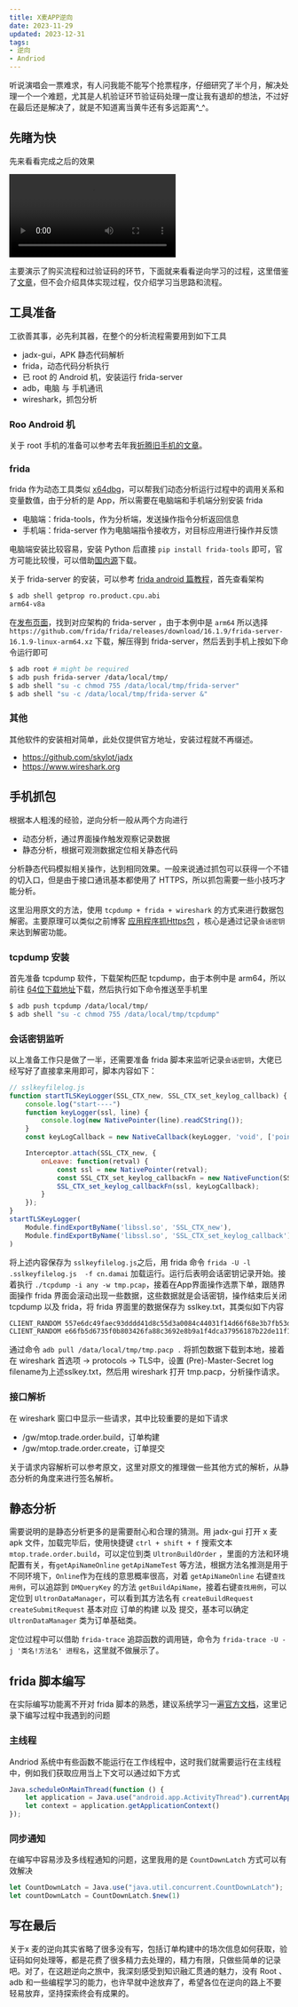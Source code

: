 ```yaml
---
title: X麦APP逆向
date: 2023-11-29
updated: 2023-12-31
tags:
- 逆向
- Andriod
---
```

听说演唱会一票难求，有人问我能不能写个抢票程序，仔细研究了半个月，解决处理一个一个难题，尤其是人机验证环节验证码处理一度让我有退却的想法，不过好在最后还是解决了，就是不知道离当黄牛还有多远距离^_^。
<!--more-->

## 先睹为快

先来看看完成之后的效果

<video controls>
  <source src="https://x.wuzk.ink/share/vedio/damai.mp4" type="video/mp4" />
</video>

主要演示了购买流程和过验证码的环节，下面就来看看逆向学习的过程，这里借鉴了[文章](https://ycnote.com/?p=564)，但不会介绍具体实现过程，仅介绍学习当思路和流程。

## 工具准备

工欲善其事，必先利其器，在整个的分析流程需要用到如下工具

- jadx-gui，APK 静态代码解析
- frida，动态代码分析执行
- 已 root 的 Android 机，安装运行 frida-server
- adb，电脑 与 手机通讯
- wireshark，抓包分析

### Roo Android 机

关于 root 手机的准备可以参考去年我[折腾旧手机的文章](https://www.wuzk.ink/2022/06/05/2022/20220605/)。

### frida

frida 作为动态工具类似 [x64dbg](https://x64dbg.com/)，可以帮我们动态分析运行过程中的调用关系和变量数值，由于分析的是 App，所以需要在电脑端和手机端分别安装 frida

- 电脑端：frida-tools，作为分析端，发送操作指令分析返回信息
- 手机端：frida-server 作为电脑端指令接收方，对目标应用进行操作并反馈

电脑端安装比较容易，安装 Python 后直接 `pip install frida-tools` 即可，官方可能比较慢，可以借助[国内源](https://mirrors.tuna.tsinghua.edu.cn/help/pypi/)下载。

关于 frida-server 的安装，可以参考 [frida android 篇教程](https://frida.re/docs/android/)，首先查看架构

```bash
$ adb shell getprop ro.product.cpu.abi
arm64-v8a
```

在[发布页面](https://github.com/frida/frida/releases)，找到对应架构的 frida-server ，由于本例中是 `arm64` 所以选择 `https://github.com/frida/frida/releases/download/16.1.9/frida-server-16.1.9-linux-arm64.xz` 下载，解压得到 frida-server，然后丢到手机上按如下命令运行即可

```bash
$ adb root # might be required
$ adb push frida-server /data/local/tmp/
$ adb shell "su -c chmod 755 /data/local/tmp/frida-server"
$ adb shell "su -c /data/local/tmp/frida-server &"
```

### 其他

其他软件的安装相对简单，此处仅提供官方地址，安装过程就不再缀述。

- https://github.com/skylot/jadx
- https://www.wireshark.org

## 手机抓包

根据本人粗浅的经验，逆向分析一般从两个方向进行

- 动态分析，通过界面操作触发观察记录数据
- 静态分析，根据可观测数据定位相关静态代码

分析静态代码模拟相关操作，达到相同效果。一般来说通过抓包可以获得一个不错的切入口，但是由于接口通讯基本都使用了 HTTPS，所以抓包需要一些小技巧才能分析。

这里沿用原文的方法，使用 `tcpdump + frida + wireshark` 的方式来进行数据包解密。主要原理可以类似之前博客 [应用程序抓Https包](https://www.wuzk.ink/2021/04/18/2021/20210417/) ，核心是通过记录`会话密钥`来达到解密功能。

### tcpdump 安装

首先准备 tcpdump 软件，下载架构匹配 tcpdump，由于本例中是 arm64，所以前往 [64位下载地址](https://www.androidtcpdump.com/android-tcpdump/downloads64bit)下载，然后执行如下命令推送至手机里

```bash
$ adb push tcpdump /data/local/tmp/
$ adb shell "su -c chmod 755 /data/local/tmp/tcpdump"
```

### 会话密钥监听

以上准备工作只是做了一半，还需要准备 frida 脚本来监听记录`会话密钥`，大佬已经写好了直接拿来用即可，脚本内容如下：

```js
// sslkeyfilelog.js
function startTLSKeyLogger(SSL_CTX_new, SSL_CTX_set_keylog_callback) {
    console.log("start----")
    function keyLogger(ssl, line) {
        console.log(new NativePointer(line).readCString());
    }
    const keyLogCallback = new NativeCallback(keyLogger, 'void', ['pointer', 'pointer']);

    Interceptor.attach(SSL_CTX_new, {
        onLeave: function(retval) {
            const ssl = new NativePointer(retval);
            const SSL_CTX_set_keylog_callbackFn = new NativeFunction(SSL_CTX_set_keylog_callback, 'void', ['pointer', 'pointer']);
            SSL_CTX_set_keylog_callbackFn(ssl, keyLogCallback);
        }
    });
}
startTLSKeyLogger(
    Module.findExportByName('libssl.so', 'SSL_CTX_new'),
    Module.findExportByName('libssl.so', 'SSL_CTX_set_keylog_callback')
)
```

将上述内容保存为 `sslkeyfilelog.js`之后，用 frida 命令 `frida -U -l .sslkeyfilelog.js  -f cn.damai` 加载运行。运行后表明会话密钥记录开始。接着执行 `./tcpdump -i any -w tmp.pcap`，接着在App界面操作选票下单，跟随界面操作 frida 界面会滚动出现一些数据，这些数据就是会话密钥，操作结束后关闭 tcpdump 以及 frida，将 frida 界面里的数据保存为 sslkey.txt，其类似如下内容

```txt
CLIENT_RANDOM 557e6dc49faec93dddd41d8c55d3a0084c44031f14d66f68e3b7fb53d3f9586d 886de4677511305bfeaee5ffb072652cbfba626af1465d09dc1f29103fd947c997f6f28962189ee809944887413d8a20
CLIENT_RANDOM e66fb5d6735f0b803426fa88c3692e8b9a1f4dca37956187b22de11f1797e875 65a07797c144ecc86026a44bbc85b5c57873218ce5684dc22d4d4ee9b754eb1961a0789e2086601f5b0441c35d76c448
```

通过命令 `adb pull /data/local/tmp/tmp.pacp .`  将抓包数据下载到本地，接着在 wireshark 首选项 -> protocols -> TLS中，设置 (Pre)-Master-Secret log filename为上述sslkey.txt，然后用 wireshark 打开 tmp.pacp，分析操作请求。

### 接口解析

在 wireshark 窗口中显示一些请求，其中比较重要的是如下请求

- /gw/mtop.trade.order.build，订单构建
- /gw/mtop.trade.order.create，订单提交

关于请求内容解析可以参考原文，这里对原文的推理做一些其他方式的解析，从静态分析的角度来进行签名解析。

## 静态分析

需要说明的是静态分析更多的是需要耐心和合理的猜测。用 jadx-gui 打开 x 麦 apk 文件，加载完毕后，使用快捷键 `ctrl + shift + f` 搜索文本 `mtop.trade.order.build`，可以定位到类 `UltronBuildOrder` ，里面的方法和环境配置有关，有`getApiNameOnline` `getApiNameTest` 等方法，根据方法名推测是用于不同环境下，`Online`作为在线的意思概率很高，对着 `getApiNameOnline` 右键`查找用例`，可以追踪到 `DMQueryKey` 的方法 `getBuildApiName`，接着右键`查找用例`，可以定位到 `UltronDataManager`，可以看到其方法名有 `createBuildRequest` `createSubmitRequest` 基本对应 订单的构建 以及 提交，基本可以确定 `UltronDataManager` 类为订单基础类。

定位过程中可以借助 `frida-trace` 追踪函数的调用链，命令为 `frida-trace -U -j '类名!方法名' 进程名`，这里就不做展示了。

## frida 脚本编写

在实际编写功能离不开对 frida 脚本的熟悉，建议系统学习一遍[官方文档](https://frida.re/docs/javascript-api/#java)，这里记录下编写过程中我遇到的问题

### 主线程

Andriod 系统中有些函数不能运行在工作线程中，这时我们就需要运行在主线程中，例如我们获取应用当上下文可以通过如下方式

```js
Java.scheduleOnMainThread(function () {
    let application = Java.use("android.app.ActivityThread").currentApplication();
    let context = application.getApplicationContext()
});
```

### 同步通知

在编写中容易涉及多线程通知的问题，这里我用的是 `CountDownLatch` 方式可以有效解决

```js
let CountDownLatch = Java.use("java.util.concurrent.CountDownLatch");
let countDownLatch = CountDownLatch.$new(1)
```

## 写在最后

关于x 麦的逆向其实省略了很多没有写，包括订单构建中的场次信息如何获取，验证码如何处理等，都是花费了很多精力去处理的，精力有限，只做些简单的记录吧。对了，在这趟逆向之旅中，我深刻感受到知识融汇贯通的魅力，没有 Root 、 adb 和一些编程学习的能力，也许早就中途放弃了，希望各位在逆向的路上不要轻易放弃，坚持探索终会有成果的。
